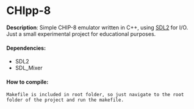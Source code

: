 # CHIpp-8




**Description**: Simple CHIP-8 emulator written in C++, using [SDL2](http://www.libsdl.org/) for I/O. Just a small experimental project for educational purposes.

#### Dependencies:

* SDL2
* SDL_Mixer

#### How to compile:
```
Makefile is included in root folder, so just navigate to the root folder of the project and run the makefile.
```
